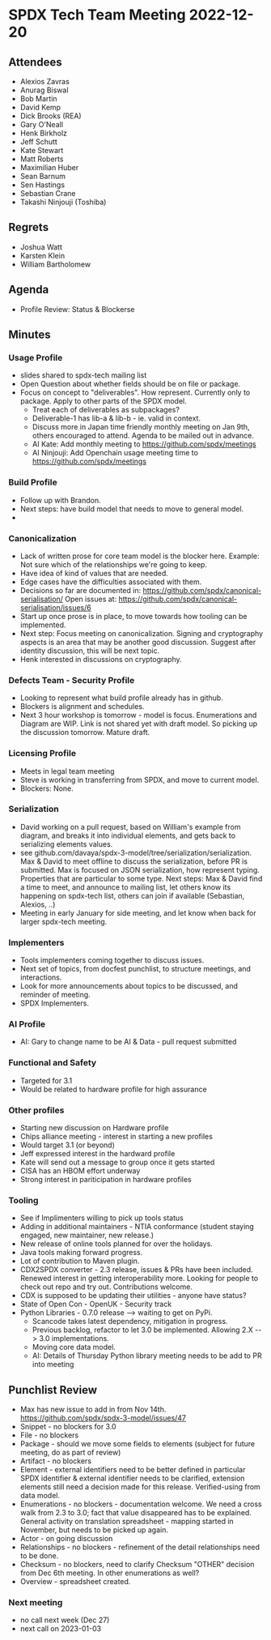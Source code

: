 # SPDX Tech Team Meeting 2022-12-20

## Attendees
* Alexios Zavras
* Anurag Biswal
* Bob Martin
* David Kemp
* Dick Brooks (REA)
* Gary O'Neall
* Henk Birkholz
* Jeff Schutt
* Kate Stewart
* Matt Roberts
* Maximilian Huber
* Sean Barnum
* Sen Hastings
* Sebastian Crane
* Takashi Ninjouji (Toshiba)

## Regrets
* Joshua Watt
* Karsten Klein
* William Bartholomew

## Agenda
* Profile Review:  Status & Blockerse


## Minutes
### Usage Profile
*  slides shared to spdx-tech mailing list
* Open Question about whether fields should be on file or package.
* Focus on concept to "deliverables".    How represent.   Currently only to package.   Apply to other parts of the SPDX model.
   * Treat each of deliverables as subpackages?
   * Deliverable-1 has lib-a & lib-b - ie. valid in context.
   * Discuss more in Japan time friendly monthly meeting on Jan 9th,  others encouraged to attend.  Agenda to be mailed out in advance.
   * AI Kate: Add monthly meeting to https://github.com/spdx/meetings
   * AI Ninjouji:  Add Openchain usage meeting time to https://github.com/spdx/meetings

### Build Profile
* Follow up with Brandon.
* Next steps:  have build model that needs to move to general model.
*
### Canonicalization
* Lack of written prose for core team model is the blocker here.   Example:  Not sure which of the relationships we're going to keep.
* Have idea of kind of values that are needed.
* Edge cases have the difficulties associated with them.
* Decisions so far are documented in: https://github.com/spdx/canonical-serialisation/   Open issues at: https://github.com/spdx/canonical-serialisation/issues/6
* Start up once prose is in place, to move towards how tooling can be implemented.
* Next step:  Focus meeting on canonicalization.    Signing and cryptography aspects is an area that may be another good discussion.    Suggest after identity discussion, this will be next topic.
* Henk interested in discussions on cryptography.

### Defects Team - Security Profile
* Looking to represent what build profile already has in github.
* Blockers is alignment and schedules.
* Next 3 hour workshop is tomorrow - model is focus.   Enumerations and Diagram are WIP.   Link is not shared yet with draft model.   So picking up the discussion tomorrow.   Mature draft.

### Licensing Profile
* Meets in legal team meeting
* Steve is working in transferring from SPDX, and move to current model.
* Blockers:  None.

### Serialization
* David working on a pull request, based on William's example from diagram, and breaks it into individual elements, and gets back to serializing elements values.
* see github.com/davaya/spdx-3-model/tree/serialization/serialization.   Max & David to meet offline to discuss the serialization, before PR is submitted.   Max is focused on JSON serialization, how represent typing.  Properties that are particular to some type.   Next steps:  Max & David find a time to meet, and announce to mailing list,  let others know its happening on spdx-tech list, others can join if available (Sebastian, Alexios, ..)
* Meeting in early January for side meeting, and let know when back for larger spdx-tech meeting.

### Implementers
* Tools implementers coming together to discuss issues.
* Next set of topics, from docfest punchlist, to structure meetings, and interactions.
* Look for more announcements about topics to be discussed, and reminder of meeting.
* SPDX Implementers.

###  AI Profile
* AI:  Gary to change name to be AI & Data - pull request submitted

### Functional and Safety
* Targeted for 3.1
* Would be related to hardware profile for high assurance

### Other profiles
* Starting new discussion on Hardware profile
* Chips alliance meeting - interest in starting a new profiles
* Would target 3.1 (or beyond)
* Jeff expressed interest in the hardward profile
* Kate will send out a message to group once it gets started
* CISA has an HBOM effort underway
* Strong interest in pariticipation in hardware profiles

### Tooling
* See if Implimenters willing to pick up tools status
* Adding in additional maintainers - NTIA conformance (student staying engaged, new maintainer, new release.)
* New release of online tools planned for over the holidays.
* Java tools making forward progress.
* Lot of contribution to Maven plugin.
* CDX2SPDX converter - 2.3 release, issues & PRs have been included.   Renewed interest in getting interoperability more.   Looking for people to check out repo and try out.    Contributions welcome.
* CDX is supposed to be updating their utilities - anyone have status?
* State of Open Con - OpenUK - Security track
* Python Libraries - 0.7.0 release --> waiting to get on PyPi.
  * Scancode takes latest dependency, mitigation in progress.
  * Previous backlog,  refactor to let 3.0 be implemented.  Allowing 2.X --> 3.0 implementations.
  * Moving core data model.
  * AI:  Details of Thursday Python library meeting needs to be add to PR into meeting

## Punchlist Review
  * Max has new issue to add in from Nov 14th.  https://github.com/spdx/spdx-3-model/issues/47
  * Snippet - no blockers for 3.0
  * File - no blockers
  * Package - should we move some fields to elements (subject for future meeting, do as part of review)
  * Artifact - no blockers
  * Element - external identifiers need to be better defined in particular SPDX identifier & external identifier needs to be clarified,   extension elements still need a decision made for this release.   Verified-using from data model.
  * Enumerations - no blockers - documentation welcome.   We need a cross walk from 2.3 to 3.0;  fact that value disappeared has to be explained.   General activity on translation spreadsheet - mapping started in November, but needs to be picked up again.
  * Actor  - on going discussion
  * Relationships - no blockers - refinement of the detail relationships need to be done.
  * Checksum - no blockers,  need to clarify Checksum "OTHER" decision from Dec 6th meeting.  In other enumerations as well?
  * Overview - spreadsheet created.

### Next meeting
  * no call next week (Dec 27)
  * next call on 2023-01-03

